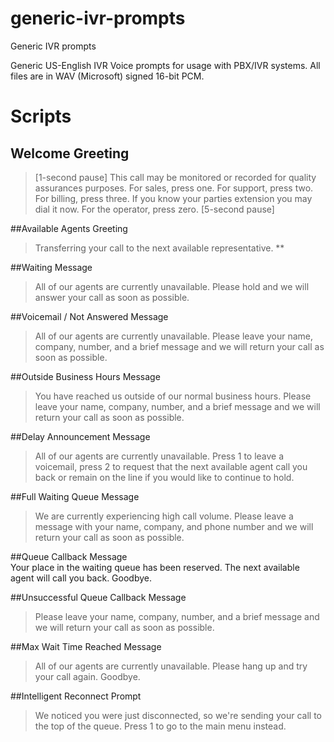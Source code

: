 # generic-ivr-prompts
Generic IVR prompts

Generic US-English IVR Voice prompts for usage with PBX/IVR systems.  All files are in WAV (Microsoft) signed 16-bit PCM.


# Scripts
## Welcome Greeting
> [1-second pause] This call may be monitored or recorded for quality assurances purposes. For sales, press one. For support, press two. For billing, press three.  If you know your parties extension you may dial it now. For the operator, press zero. [5-second pause]

##Available Agents Greeting	
>Transferring your call to the next available representative. **

##Waiting Message	
>All of our agents are currently unavailable. Please hold and we will answer your call as soon as possible.

##Voicemail / Not Answered Message	
>All of our agents are currently unavailable.  Please leave your name, company, number, and a brief message and we will return your call as soon as possible.

##Outside Business Hours Message	
>You have reached us outside of our normal business hours.  Please leave your name, company, number, and a brief message and we will return your call as soon as possible.

##Delay Announcement Message	
>All of our agents are currently unavailable.  Press 1 to leave a voicemail, press 2 to request that the next available agent call you back or remain on the line if you would like to continue to hold.

##Full Waiting Queue Message	
>We are currently experiencing high call volume. Please leave a message with your name, company, and phone number and we will return your call as soon as possible.

##Queue Callback Message	
Your place in the waiting queue has been reserved. The next available agent will call you back. Goodbye.

##Unsuccessful Queue Callback Message	
>Please leave your name, company, number, and a brief message and we will return your call as soon as possible.

##Max Wait Time Reached Message	
>All of our agents are currently unavailable. Please hang up and try your call again.  Goodbye.

##Intelligent Reconnect Prompt	
>We noticed you were just disconnected, so we're sending your call to the top of the queue. Press 1 to go to the main menu instead.
